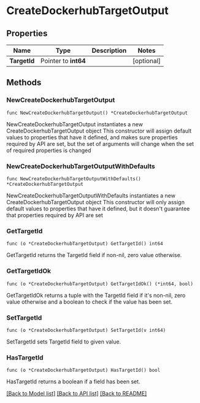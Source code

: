# CreateDockerhubTargetOutput

## Properties

Name | Type | Description | Notes
------------ | ------------- | ------------- | -------------
**TargetId** | Pointer to **int64** |  | [optional] 

## Methods

### NewCreateDockerhubTargetOutput

`func NewCreateDockerhubTargetOutput() *CreateDockerhubTargetOutput`

NewCreateDockerhubTargetOutput instantiates a new CreateDockerhubTargetOutput object
This constructor will assign default values to properties that have it defined,
and makes sure properties required by API are set, but the set of arguments
will change when the set of required properties is changed

### NewCreateDockerhubTargetOutputWithDefaults

`func NewCreateDockerhubTargetOutputWithDefaults() *CreateDockerhubTargetOutput`

NewCreateDockerhubTargetOutputWithDefaults instantiates a new CreateDockerhubTargetOutput object
This constructor will only assign default values to properties that have it defined,
but it doesn't guarantee that properties required by API are set

### GetTargetId

`func (o *CreateDockerhubTargetOutput) GetTargetId() int64`

GetTargetId returns the TargetId field if non-nil, zero value otherwise.

### GetTargetIdOk

`func (o *CreateDockerhubTargetOutput) GetTargetIdOk() (*int64, bool)`

GetTargetIdOk returns a tuple with the TargetId field if it's non-nil, zero value otherwise
and a boolean to check if the value has been set.

### SetTargetId

`func (o *CreateDockerhubTargetOutput) SetTargetId(v int64)`

SetTargetId sets TargetId field to given value.

### HasTargetId

`func (o *CreateDockerhubTargetOutput) HasTargetId() bool`

HasTargetId returns a boolean if a field has been set.


[[Back to Model list]](../README.md#documentation-for-models) [[Back to API list]](../README.md#documentation-for-api-endpoints) [[Back to README]](../README.md)


